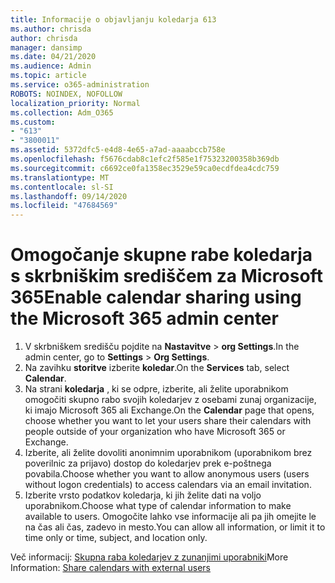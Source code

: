 ```yaml
---
title: Informacije o objavljanju koledarja 613
ms.author: chrisda
author: chrisda
manager: dansimp
ms.date: 04/21/2020
ms.audience: Admin
ms.topic: article
ms.service: o365-administration
ROBOTS: NOINDEX, NOFOLLOW
localization_priority: Normal
ms.collection: Adm_O365
ms.custom:
- "613"
- "3800011"
ms.assetid: 5372dfc5-e4d8-4e65-a7ad-aaaabccb758e
ms.openlocfilehash: f5676cdab8c1efc2f585e1f75323200358b369db
ms.sourcegitcommit: c6692ce0fa1358ec3529e59ca0ecdfdea4cdc759
ms.translationtype: MT
ms.contentlocale: sl-SI
ms.lasthandoff: 09/14/2020
ms.locfileid: "47684569"
---
```

# <a name="enable-calendar-sharing-using-the-microsoft-365-admin-center"></a><span data-ttu-id="a2c55-102">Omogočanje skupne rabe koledarja s skrbniškim središčem za Microsoft 365</span><span class="sxs-lookup"><span data-stu-id="a2c55-102">Enable calendar sharing using the Microsoft 365 admin center</span></span>

1. <span data-ttu-id="a2c55-103">V skrbniškem središču pojdite na **Nastavitve**   >   **org Settings**.</span><span class="sxs-lookup"><span data-stu-id="a2c55-103">In the admin center, go to  **Settings**  >  **Org Settings**.</span></span>
2. <span data-ttu-id="a2c55-104">Na zavihku  **storitve**  izberite  **koledar**.</span><span class="sxs-lookup"><span data-stu-id="a2c55-104">On the  **Services**  tab, select  **Calendar**.</span></span>
3. <span data-ttu-id="a2c55-105">Na strani  **koledarja**  , ki se odpre, izberite, ali želite uporabnikom omogočiti skupno rabo svojih koledarjev z osebami zunaj organizacije, ki imajo Microsoft 365 ali Exchange.</span><span class="sxs-lookup"><span data-stu-id="a2c55-105">On the  **Calendar**  page that opens, choose whether you want to let your users share their calendars with people outside of your organization who have Microsoft 365 or Exchange.</span></span>
4. <span data-ttu-id="a2c55-106">Izberite, ali želite dovoliti anonimnim uporabnikom (uporabnikom brez poverilnic za prijavo) dostop do koledarjev prek e-poštnega povabila.</span><span class="sxs-lookup"><span data-stu-id="a2c55-106">Choose whether you want to allow anonymous users (users without logon credentials) to access calendars via an email invitation.</span></span>
5. <span data-ttu-id="a2c55-107">Izberite vrsto podatkov koledarja, ki jih želite dati na voljo uporabnikom.</span><span class="sxs-lookup"><span data-stu-id="a2c55-107">Choose what type of calendar information to make available to users.</span></span> <span data-ttu-id="a2c55-108">Omogočite lahko vse informacije ali pa jih omejite le na čas ali čas, zadevo in mesto.</span><span class="sxs-lookup"><span data-stu-id="a2c55-108">You can allow all information, or limit it to time only or time, subject, and location only.</span></span>

<span data-ttu-id="a2c55-109">Več informacij: [Skupna raba koledarjev z zunanjimi uporabniki](https://docs.microsoft.com/microsoft-365/admin/manage/share-calendars-with-external-users)</span><span class="sxs-lookup"><span data-stu-id="a2c55-109">More Information: [Share calendars with external users](https://docs.microsoft.com/microsoft-365/admin/manage/share-calendars-with-external-users)</span></span>
